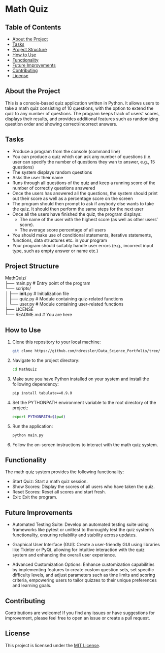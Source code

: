 # Math Quiz

## Table of Contents
- [About the Project](#about-the-project)
- [Tasks](#tasks-for-analysis)
- [Project Structure](#project-structure)
- [How to Use](#how-to-use)
- [Functionality](#functionality)
- [Future Improvements](#future-improvements)
- [Contributing](#contributing)
- [License](#license)

## About the Project

This is a console-based quiz application written in Python. It allows users to take a math quiz consisting of 10 questions, with the option to extend the quiz to any number of questions. The program keeps track of users' scores, displays their results, and provides additional features such as randomizing question order and showing correct/incorrect answers.

## Tasks

- Produce a program from the console (command line)
- You can produce a quiz which can ask any number of questions (i.e. user can specify the number of questions they wan to answer, e.g., 15 questions)
- The system displays random questions
- Asks the user their name
- Runs through all questions of the quiz and keep a running score of the number of correctly questions answered
- Once the users has answered all the questions, the system should print out their score as well as a percentage score on the screen
- The program should then prompt to ask if anybody else wants to take the quiz. It should then perform the same steps for the next user
- Once all the users have finished the quiz, the program displays:
  - The name of the user with the highest score (as well as other users’ score).
  - The average score percentage of all users
- You should make use of conditional statements, iterative statements, functions, data structures etc. in your program
- Your program should suitably handle user errors (e.g., incorrect input type, such as empty answer or name etc.)


## Project Structure

MathQuiz/<br>
├── main.py            # Entry point of the program<br>
└── scripts/<br>
│   ├── __init__.py    # Initialization file<br>
│   ├── quiz.py        # Module containing quiz-related functions<br>
│   └── user.py        # Module containing user-related functions<br>
├── LICENSE<br>
└── README.md                              # You are here<br>


## How to Use

1. Clone this repository to your local machine:

   ```bash
   git clone https://github.com/ndressler/Data_Science_Portfolio/tree/main/MathQuiz
   ```

2. Navigate to the project directory:

   ```bash
   cd MathQuiz
   ```

3. Make sure you have Python installed on your system and install the following dependency:

   ```bash
   pip install tabulate==0.9.0
   ```

4. Set the PYTHONPATH environment variable to the root directory of the project:
   ```bash
   export PYTHONPATH=$(pwd)
   ```

5. Run the application:

   ```bash
   python main.py
   ```

6. Follow the on-screen instructions to interact with the math quiz system.

## Functionality

The math quiz system provides the following functionality:

- Start Quiz: Start a math quiz session.
- Show Scores: Display the scores of all users who have taken the quiz.
- Reset Scores: Reset all scores and start fresh.
- Exit: Exit the program.

## Future Improvements

- Automated Testing Suite: Develop an automated testing suite using frameworks like pytest or unittest to thoroughly test the quiz system's functionality, ensuring reliability and stability across updates.

- Graphical User Interface (GUI): Create a user-friendly GUI using libraries like Tkinter or PyQt, allowing for intuitive interaction with the quiz system and enhancing the overall user experience.

- Advanced Customization Options: Enhance customization capabilities by implementing features to create custom question sets, set specific difficulty levels, and adjust parameters such as time limits and scoring criteria, empowering users to tailor quizzes to their unique preferences and learning goals.

## Contributing

Contributions are welcome! If you find any issues or have suggestions for improvement, please feel free to open an issue or create a pull request.

## License

This project is licensed under the [MIT License](LICENSE).
